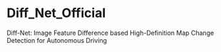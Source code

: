 # Diff_Net_Official
Diff-Net: Image Feature Difference based High-Definition Map Change Detection for Autonomous Driving
